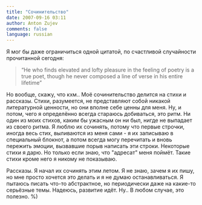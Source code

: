 ```yaml
---
title: "Сочинительство"
date: 2007-09-16 03:11
author: Anton Zujev
comments: false
language: russian
---
```


Я мог бы даже ограничиться одной цитатой, по счастливой случайности прочитанной сегодня:

> “He who finds elevated and lofty pleasure in the feeling of poetry is a true poet, though he never composed a line of verse in his entire lifetime”

Но вообще, скажу, что кхм.. Моё сочинительство делится на стихи и рассказы. Стихи, разумеется, не представляют собой никакой литературной ценности, но они вполне себе ценны для меня. Ну, и потом, чего я определённо всегда стараюсь добиваться, это ритм. Ни один из моих стихов, каким бы ужасным он ни был, нигде не выпадает из своего ритма. Я люблю их сочинять, потому что первые строчки, иногда весь стих, выливаются из меня сами - я их записываю в специальный блокнот, а потом всегда могу перечитать и вновь пережить эмоции, вызвавшие порыв написать эти строки. Некоторые стихи я дарю. Но только если знаю, что "адресат" меня поймёт. Такие стихи кроме него я никому не показываю.

Рассказы. Я начал их сочинять этим летом. Я не знаю, зачем я их пишу, но мне просто хочется это делать и я не думаю останавливаться. Я пытаюсь писать что-то абстрактное, но периодически даже на какие-то серьёзные темы. Надеюсь, развитие идёт. Ну.. В любом случае, это полезно. %)